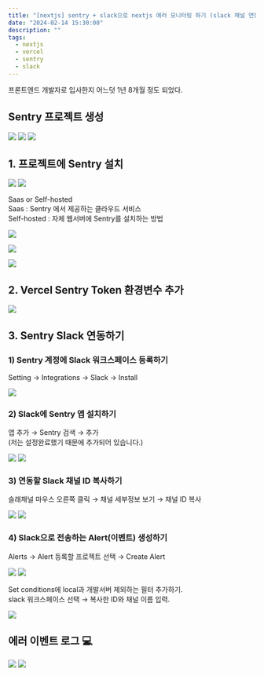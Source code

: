 ```yaml
---
title: "[nextjs] sentry + slack으로 nextjs 에러 모니터링 하기 (slack 채널 연동)"
date: "2024-02-14 15:30:00"
description: ""
tags:
  - nextjs
  - vercel
  - sentry
  - slack
---
```


프론트엔드 개발자로 입사한지 어느덧 1년 8개월 정도 되었다.

## Sentry 프로젝트 생성

![](img/2024-02-14-nextjs-sentry-01.jpg)
![](img/2024-02-14-nextjs-sentry-02.jpg)
![](img/2024-02-14-nextjs-sentry-3.png)

## 1. 프로젝트에 Sentry 설치

![](img/2024-02-14-nextjs-sentry-4.png)
![](img/2024-02-14-nextjs-sentry-5.jpg)

Saas or Self-hosted<br >
Saas : Sentry 에서 제공하는 클라우드 서비스 <br >
Self-hosted : 자체 웹서버에 Sentry를 설치하는 방법

![](img/2024-02-14-nextjs-sentry-6.png)

![](img/2024-02-14-nextjs-sentry-7.jpg)

![](img/2024-02-14-nextjs-sentry-8.png)

## 2. Vercel Sentry Token 환경변수 추가

![](img/2024-02-14-nextjs-sentry-9.png)

## 3. Sentry Slack 연동하기

### 1) Sentry 계정에 Slack 워크스페이스 등록하기

Setting → Integrations → Slack → Install

![](img/2024-02-14-nextjs-sentry-10.png)

### 2) Slack에 Sentry 앱 설치하기

앱 추가 → Sentry 검색 → 추가 <br>
(저는 설정완료했기 때문에 추가되어 있습니다.)

![](img/2024-02-14-nextjs-sentry-11.png)
![](img/2024-02-14-nextjs-sentry-12.png)

### 3) 연동할 Slack 채널 ID 복사하기

슬래채널 마우스 오른쪽 클릭 → 채널 세부정보 보기 → 채널 ID 복사

![](img/2024-02-14-nextjs-sentry-013.png)
![](img/2024-02-14-nextjs-sentry-14.png)

### 4) Slack으로 전송하는 Alert(이벤트) 생성하기

Alerts → Alert 등록할 프로젝트 선택 → Create Alert

![](img/2024-02-14-nextjs-sentry-15.png)
![](img/2024-02-14-nextjs-sentry-16.png)

Set conditions에 local과 개발서버 제외하는 필터 추가하기. <br>
slack 워크스페이스 선택 → 복사한 ID와 채널 이름 입력.

![](img/2024-02-14-nextjs-sentry-17.png)

## 에러 이벤트 로그 💻

![](img/2024-02-14-nextjs-sentry-18.png)
![](img/2024-02-14-nextjs-sentry-19.png)
